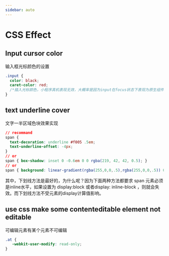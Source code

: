 ```yaml
---
sidebar: auto
---
```


# CSS Effect

## Input cursor color

输入框光标颜色的设置

```css
.input {
  color: black;
  caret-color: red; 
  /*插入光标颜色，小程序真机表现无效，大概率是因为input在focus状态下表现为原生组件，样式对原生组件内部无效*/
}
```

## text underline cover

文字一半区域色块效果实现

```css
// recommand
span {
  text-decoration: underline #f005 .5em;
  text-underline-offset: -4px;
}
// or
span { box-shadow: inset 0 -0.6em 0 0 rgba(219, 42, 42, 0.5); }
// or
span { background: linear-gradient(rgba(255,0,0,.5),rgba(255,0,0,.5)) 0 bottom/100% .5em no-repeat; }
```

其中，下划线方法是最好的，为什么呢？因为下面两种方法都要求 span 元素必须是inline水平，如果设置为 display:block 或者display: inline-block ，则就会失效。而下划线方法不受元素的display计算值影响。


## use css make some contenteditable element not editable

可编辑元素有某个元素不可编辑

```css
.at {
   -webkit-user-modify: read-only;
}
```